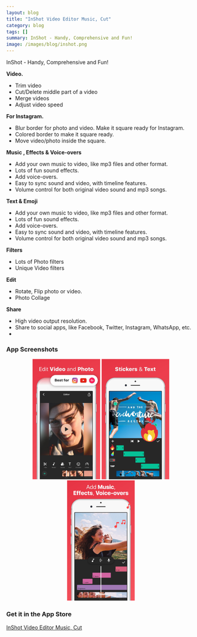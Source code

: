```yaml
---
layout: blog
title: "InShot Video Editor Music, Cut"
category: blog
tags: []
summary: InShot - Handy, Comprehensive and Fun!
image: /images/blog/inshot.png
---
```


InShot - Handy, Comprehensive and Fun!

**Video.** 
- Trim video
- Cut/Delete middle part of a video
- Merge videos
- Adjust video speed

**For Instagram.** 
- Blur border for photo and video. Make it square ready for Instagram.
- Colored border to make it square ready.
- Move video/photo inside the square.

**Music , Effects & Voice-overs** 
- Add your own music to video, like mp3 files and other format.
- Lots of fun sound effects.
- Add voice-overs.
- Easy to sync sound and video, with timeline features.
- Volume control for both original video sound and mp3 songs.

**Text & Emoji** 
- Add your own music to video, like mp3 files and other format.
- Lots of fun sound effects.
- Add voice-overs.
- Easy to sync sound and video, with timeline features.
- Volume control for both original video sound and mp3 songs.

**Filters**
- Lots of Photo filters
- Unique Video filters

**Edit**
- Rotate, Flip photo or video.
- Photo Collage

**Share**
- High video output resolution.
- Share to social apps, like Facebook, Twitter, Instagram, WhatsApp, etc.
- 
### App Screenshots

<div  align="center">    
<a><img src="/images/blog/inshot1.jpeg" width="180"  alt=""></a>
<img src="/images/blog/inshot2.jpeg" width="180"  alt="">
<img src="/images/blog/inshot3.jpeg" width="180"  alt="">
</div>

### Get it in the App Store 
[InShot Video Editor Music, Cut][1]

[1]:https://itunes.apple.com/US/app/id997362197?mt=8&at=11lGBA&ct=IS_R5